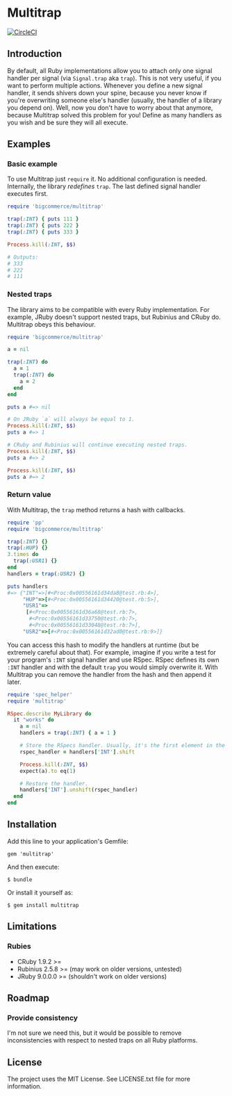 Multitrap
=========

[![CircleCI](https://circleci.com/gh/bigcommerce/multitrap.svg?style=svg&circle-token=dc30a5b0d61a77d3547b795cca663e9309cf8cc0)](https://circleci.com/gh/bigcommerce/multitrap)

Introduction
------------

By default, all Ruby implementations allow you to attach only one signal handler
per signal (via `Signal.trap` aka `trap`). This is not very useful, if you want
to perform multiple actions. Whenever you define a new signal handler, it sends
shivers down your spine, because you never know if you're overwriting someone
else's handler (usually, the handler of a library you depend on). Well, now you
don't have to worry about that anymore, because Multitrap solved this problem
for you! Define as many handlers as you wish and be sure they will all execute.

Examples
--------

### Basic example

To use Multitrap just `require` it. No additional configuration is
needed. Internally, the library _redefines_ `trap`. The last defined signal
handler executes first.

```ruby
require 'bigcommerce/multitrap'

trap(:INT) { puts 111 }
trap(:INT) { puts 222 }
trap(:INT) { puts 333 }

Process.kill(:INT, $$)

# Outputs:
# 333
# 222
# 111
```

### Nested traps

The library aims to be compatible with every Ruby implementation. For example,
JRuby doesn't support nested traps, but Rubinius and CRuby do. Multitrap obeys
this behaviour.

```ruby
require 'bigcommerce/multitrap'

a = nil

trap(:INT) do
  a = 1
  trap(:INT) do
    a = 2
  end
end

puts a #=> nil

# On JRuby `a` will always be equal to 1.
Process.kill(:INT, $$)
puts a #=> 1

# CRuby and Rubinius will continue executing nested traps.
Process.kill(:INT, $$)
puts a #=> 2

Process.kill(:INT, $$)
puts a #=> 2
```

### Return value

With Multitrap, the `trap` method returns a hash with callbacks.

```ruby
require 'pp'
require 'bigcommerce/multitrap'

trap(:INT) {}
trap(:HUP) {}
3.times do
  trap(:USR1) {}
end
handlers = trap(:USR2) {}

puts handlers
#=> {"INT"=>[#<Proc:0x00556161d34da8@test.rb:4>],
     "HUP"=>[#<Proc:0x00556161d34420@test.rb:5>],
     "USR1"=>
      [#<Proc:0x00556161d36a68@test.rb:7>,
       #<Proc:0x00556161d33750@test.rb:7>,
       #<Proc:0x00556161d33048@test.rb:7>],
     "USR2"=>[#<Proc:0x00556161d32ad0@test.rb:9>]}
```

You can access this hash to modify the handlers at runtime (but be extremely
careful about that). For example, imagine if you write a test for your program's
`:INT` signal handler and use RSpec. RSpec defines its own `:INT` handler and
with the default `trap` you would simply overwrite it. With Multitrap you can
remove the handler from the hash and then append it later.

```ruby
require 'spec_helper'
require 'multitrap'

RSpec.describe MyLibrary do
  it "works" do
    a = nil
    handlers = trap(:INT) { a = 1 }

    # Store the RSpecs handler. Usually, it's the first element in the array.
    rspec_handler = handlers['INT'].shift

    Process.kill(:INT, $$)
    expect(a).to eq(1)

    # Restore the handler.
    handlers['INT'].unshift(rspec_handler)
  end
end
```

Installation
------------

Add this line to your application's Gemfile:

    gem 'multitrap'

And then execute:

    $ bundle

Or install it yourself as:

    $ gem install multitrap

Limitations
-----------

### Rubies

* CRuby 1.9.2 >=
* Rubinius 2.5.8 >= (may work on older versions, untested)
* JRuby 9.0.0.0 >= (shouldn't work on older versions)

Roadmap
-------

### Provide consistency

I'm not sure we need this, but it would be possible to remove inconsistencies
with respect to nested traps on all Ruby platforms.

License
-------

The project uses the MIT License. See LICENSE.txt file for more information.
